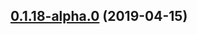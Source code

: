 ## [0.1.18-alpha.0](https://github.com/datacamp/design-system/compare/@datacamp/waffles-dropdown@0.1.18-alpha.0...@datacamp/waffles-dropdown@0.1.18-alpha.0) (2019-04-15)



